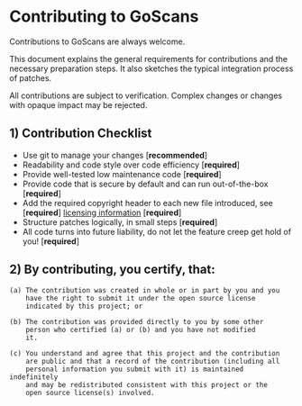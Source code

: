 # Contributing to GoScans
Contributions to GoScans are always welcome. 

This document explains the general requirements for contributions and the necessary preparation steps. 
It also sketches the typical integration process of patches.

All contributions are subject to verification. Complex changes or changes with opaque impact may be rejected.

## 1) Contribution Checklist
- Use git to manage your changes [**recommended**]
- Readability and code style over code efficiency [**required**]
- Provide well-tested low maintenance code [**required**]
- Provide code that is secure by default and can run out-of-the-box [**required**]
- Add the required copyright header to each new file introduced, see [**required**]
  [licensing information](./LICENSE) [**required**]
- Structure patches logically, in small steps [**required**]
- All code turns into future liability, do not let the feature creep get hold of you! [**required**]
  
## 2) By contributing, you certify, that:

    (a) The contribution was created in whole or in part by you and you
        have the right to submit it under the open source license
        indicated by this project; or

    (b) The contribution was provided directly to you by some other
        person who certified (a) or (b) and you have not modified
        it.

    (c) You understand and agree that this project and the contribution
        are public and that a record of the contribution (including all
        personal information you submit with it) is maintained indefinitely 
        and may be redistributed consistent with this project or the 
        open source license(s) involved.
